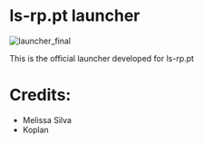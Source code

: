 # ls-rp.pt launcher

![launcher_final](https://github.com/melissa-silva/lsrp-launcher/assets/86012247/28a90f7b-ba66-4a5f-96ac-6f4c91196254)


This is the official launcher developed for ls-rp.pt


# Credits: 

- Melissa Silva
- Koplan
